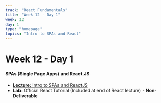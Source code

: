 ```yaml
---
track: "React Fundamentals"
title: "Week 12 - Day 1"
week: 12
day: 1
type: "homepage"
topics: "Intro to SPAs and React"
---
```



# Week 12 - Day 1

#### SPAs (Single Page Apps) and React.JS
- [**Lecture:** Intro to SPAs and ReactJS](/react-fundamentals/week-12/day-1/lecture-materials/intro-to-spas-and-reactjs/)
- **Lab:** Official React Tutorial (Included at end of React lecture) - **Non-Deliverable**